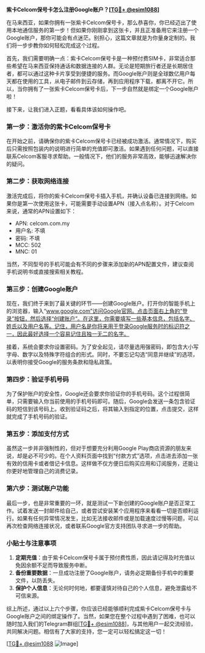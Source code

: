 **紫卡Celcom保号卡怎么注册Google账户？[[TG💪+ @esim1088](https://t.me/s/esim1088)]**

在马来西亚，如果你拥有一张紫卡Celcom保号卡，那么恭喜你，你已经迈出了使用本地通信服务的第一步！但如果你刚刚拿到这张卡，并且正准备用它来注册一个Google账户，那你可能会有点迷茫。别担心，这篇文章就是为你量身定制的。我们将一步步教你如何轻松完成这个过程。

首先，我们需要明确一点：紫卡Celcom保号卡是一种预付费SIM卡，非常适合那些希望在马来西亚保持通话和数据连接的人群。无论是短期旅行者还是长期居住者，都可以通过这种卡片享受到便捷的服务。而Google账户则是全球数亿用户每天都在使用的工具，从电子邮件到云存储，再到应用程序下载，都离不开它。所以，当你拥有了一张紫卡Celcom保号卡后，下一步自然就是绑定一个Google账户啦！

接下来，让我们进入正题，看看具体该如何操作吧。

### **第一步：激活你的紫卡Celcom保号卡**
在开始之前，请确保你的紫卡Celcom保号卡已经被成功激活。通常情况下，购买后只需按照包装内的说明进行简单的充值即可激活。如果遇到任何问题，可以直接联系Celcom客服寻求帮助。一般情况下，他们的服务非常高效，能够迅速解决你的疑问。

### **第二步：获取网络连接**
激活完成后，将你的紫卡Celcom保号卡插入手机，并确认设备已连接到网络。如果你是第一次使用这张卡，可能需要手动设置APN（接入点名称）。对于Celcom来说，通常的APN设置如下：
- APN: celcom.com.my
- 用户名: 不填
- 密码: 不填
- MCC: 502
- MNC: 01

当然，不同型号的手机可能会有不同的步骤来添加新的APN配置文件，建议查阅手机说明书或直接搜索相关教程。

### **第三步：创建Google账户**
现在，我们终于来到了最关键的环节——创建Google账户。打开你的智能手机上的浏览器，输入“www.google.com”访问Google官网。点击页面右上角的“登录”按钮，然后选择“创建账户”。在这里，你需要填写一些基本信息，包括名字、姓氏以及用户名等。记住，用户名是你将来用于登录Google服务时的标识符之一，因此最好选择一个容易记住且独一无二的名字。

接着，系统会要求你设置密码。为了安全起见，请尽量选用强密码，即包含大小写字母、数字以及特殊字符组合的形式。同时，不要忘记勾选“同意并继续”的选项，以表明你接受Google的服务条款和隐私政策。

### **第四步：验证手机号码**
为了保护账户的安全性，Google还会要求你验证你的手机号码。这个过程很简单，只需要输入你当前使用的手机号码即可。随后，Google会发送一条包含验证码的短信到该号码上。收到验证码之后，将其输入到指定的位置，点击提交，这样就完成了手机号码的验证。

### **第五步：添加支付方式**
虽然这一步并非强制性的，但对于想要充分利用Google Play商店资源的朋友来说，却是必不可少的。在个人资料页面中找到“付款方式”选项，点击进去添加一张有效的信用卡或者借记卡信息。这样做不仅方便日后购买应用和订阅服务，还能让你更好地管理自己的消费记录。

### **第六步：测试账户功能**
最后一步，也是非常重要的一环，就是测试一下新创建的Google账户是否正常工作。试着发送一封邮件给自己，或者尝试安装某个应用程序来看看一切是否顺利运行。如果有任何异常情况发生，比如无法接收邮件或是加载速度过慢等问题，可以再次检查网络连接状况，或者联系Google官方支持团队寻求进一步的帮助。

### **小贴士与注意事项**
1. **定期充值**：由于紫卡Celcom保号卡属于预付费性质，因此请记得及时充值以免因余额不足而导致服务中断。
2. **备份重要数据**：一旦成功注册了Google账户，请务必定期备份手机中的重要文件，以防丢失。
3. **保护个人信息**：无论何时何地，都要谨慎对待自己的个人信息，避免泄露给不可信来源。

综上所述，通过以上六个步骤，你应该已经能够顺利完成紫卡Celcom保号卡与Google账户之间的绑定操作了。当然，如果您在整个过程中遇到了困难，也可以随时加入我们的Telegram群组[[TG💪+ @esim1088](https://t.me/s/esim1088)]，与其他用户一起交流经验，共同解决问题。相信有了大家的支持，您一定可以轻松搞定这一切！

[[TG💪+ @esim1088](https://t.me/s/esim1088) ![Image](https://i.postimg.cc/4NQfJmqS/Snipaste-2025-05-13-00-14-12.png)]